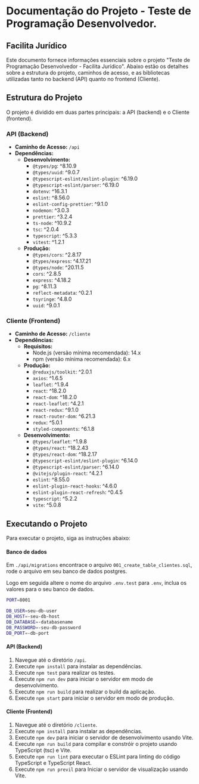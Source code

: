 # Documentação do Projeto - Teste de Programação Desenvolvedor.

## Facilita Jurídico

Este documento fornece informações essenciais sobre o projeto "Teste de Programação Desenvolvedor - Facilita Jurídico". Abaixo estão os detalhes sobre a estrutura do projeto, caminhos de acesso, e as bibliotecas utilizadas tanto no backend (API) quanto no frontend (Cliente).

## Estrutura do Projeto

O projeto é dividido em duas partes principais: a API (backend) e o Cliente (frontend).

### API (Backend)

- **Caminho de Acesso:** `/api`
- **Dependências:**
  - **Desenvolvimento:**
    - `@types/pg`: ^8.10.9
    - `@types/uuid`: ^9.0.7
    - `@typescript-eslint/eslint-plugin`: ^6.19.0
    - `@typescript-eslint/parser`: ^6.19.0
    - `dotenv`: ^16.3.1
    - `eslint`: ^8.56.0
    - `eslint-config-prettier`: ^9.1.0
    - `nodemon`: ^3.0.3
    - `prettier`: ^3.2.4
    - `ts-node`: ^10.9.2
    - `tsc`: ^2.0.4
    - `typescript`: ^5.3.3
    - `vitest`: ^1.2.1
  - **Produção:**
    - `@types/cors`: ^2.8.17
    - `@types/express`: ^4.17.21
    - `@types/node`: ^20.11.5
    - `cors`: ^2.8.5
    - `express`: ^4.18.2
    - `pg`: ^8.11.3
    - `reflect-metadata`: ^0.2.1
    - `tsyringe`: ^4.8.0
    - `uuid`: ^9.0.1

### Cliente (Frontend)

- **Caminho de Acesso:** `/cliente`
- **Dependências:**
  - **Requisitos:**
    - Node.js (versão mínima recomendada): 14.x
    - npm (versão mínima recomendada): 6.x
  - **Produção:**
    - `@reduxjs/toolkit`: ^2.0.1
    - `axios`: ^1.6.5
    - `leaflet`: ^1.9.4
    - `react`: ^18.2.0
    - `react-dom`: ^18.2.0
    - `react-leaflet`: ^4.2.1
    - `react-redux`: ^9.1.0
    - `react-router-dom`: ^6.21.3
    - `redux`: ^5.0.1
    - `styled-components`: ^6.1.8
  - **Desenvolvimento:**
    - `@types/leaflet`: ^1.9.8
    - `@types/react`: ^18.2.43
    - `@types/react-dom`: ^18.2.17
    - `@typescript-eslint/eslint-plugin`: ^6.14.0
    - `@typescript-eslint/parser`: ^6.14.0
    - `@vitejs/plugin-react`: ^4.2.1
    - `eslint`: ^8.55.0
    - `eslint-plugin-react-hooks`: ^4.6.0
    - `eslint-plugin-react-refresh`: ^0.4.5
    - `typescript`: ^5.2.2
    - `vite`: ^5.0.8

## Executando o Projeto

Para executar o projeto, siga as instruções abaixo:

#### Banco de dados

Em `./api/migrations` encontrace o arquivo `001_create_table_clientes.sql`, rode o arquivo em seu banco de dados postgres.
 
Logo em seguida altere o nome do arquivo `.env.test` para `.env`, inclua os valores para o seu banco de dados.

```bash
PORT=8001

DB_USER=seu-db-user
DB_HOST=-seu-db-host
DB_DATABASE=-databasename
DB_PASSWORD=-seu-db-password
DB_PORT=-db-port
```

#### API (Backend)

1. Navegue até o diretório `/api`.
2. Execute `npm install` para instalar as dependências.
3. Execute `npm test` para realizar os testes.
4. Execute `npm run dev` para iniciar o servidor em modo de desenvolvimento.
5. Execute `npm run build` para realizar o build da aplicação.
6. Execute `npm start` para iniciar o servidor em modo de produção.

#### Cliente (Frontend)

1. Navegue até o diretório `/cliente`.
2. Execute `npm install` para instalar as dependências.
3. Execute `npm dev` para iniciar o servidor de desenvolvimento usando Vite.
4. Execute `npm run build` para compilar e constróir o projeto usando TypeScript (tsc) e Vite.
5. Execute `npm run lint` para executar o ESLint para linting do código TypeScript e TypeScript React.
6. Execute `npm run previl` para Iniciar o servidor de visualização usando Vite.
